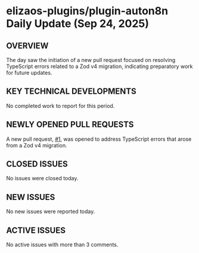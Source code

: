 # elizaos-plugins/plugin-auton8n Daily Update (Sep 24, 2025)
## OVERVIEW 
The day saw the initiation of a new pull request focused on resolving TypeScript errors related to a Zod v4 migration, indicating preparatory work for future updates.

## KEY TECHNICAL DEVELOPMENTS
No completed work to report for this period.

## NEWLY OPENED PULL REQUESTS
A new pull request, [#1](https://github.com/elizaos-plugins/plugin-auton8n/pull/1), was opened to address TypeScript errors that arose from a Zod v4 migration.

## CLOSED ISSUES
No issues were closed today.

## NEW ISSUES
No new issues were reported today.

## ACTIVE ISSUES
No active issues with more than 3 comments.